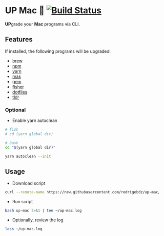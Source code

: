 # UP Mac :balloon: [![Build Status](https://travis-ci.com/rodrigobdz/up-mac.svg?branch=master)](https://travis-ci.com/rodrigobdz/up-mac)

**UP**grade your **Mac** programs via CLI.

## Features

If installed, the following programs will be upgraded:

- [brew](https://brew.sh/)
- [npm](https://www.npmjs.com/)
- [yarn](https://yarnpkg.com/lang/en/)
- [mas](https://github.com/mas-cli/mas)
- [gem](https://rubygems.org)
- [fisher](https://github.com/fisherman/fisherman)
- [dotfiles](https://github.com/thoughtbot/dotfiles)
- [tldr](https://github.com/tldr-pages/tldr)

### Optional

- Enable yarn autoclean

```sh
# fish
# cd (yarn global dir)

# bash
cd "$(yarn global dir)"

yarn autoclean --init
```

## Usage

- Download script

```sh
curl --remote-name https://raw.githubusercontent.com/rodrigobdz/up-mac/master/up-mac
```

- Run script

```sh
bash up-mac 2>&1 | tee ~/up-mac.log
```

- Optionally, review the log

```sh
less ~/up-mac.log
```
